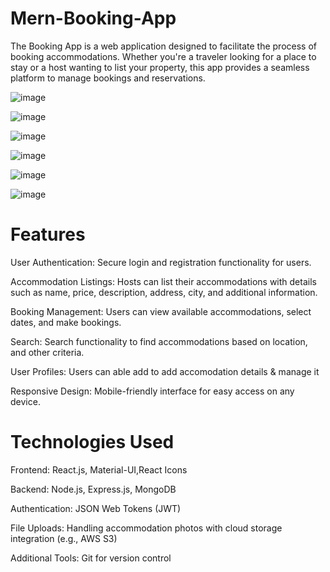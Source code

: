 ﻿# Mern-Booking-App
The Booking App is a web application designed to facilitate the process of booking accommodations. Whether you're a traveler looking for a place to stay or a host wanting to list your property, this app provides a seamless platform to manage bookings and reservations.

![image](https://github.com/Kaushik-13112003/Booking-Accomodation-App/assets/141499345/536e7d3a-b299-44e4-8e1a-393cd88843b7)

![image](https://github.com/Kaushik-13112003/Booking-Accomodation-App/assets/141499345/400674af-2650-4108-ba99-c85e10c74c6d)

![image](https://github.com/Kaushik-13112003/Booking-Accomodation-App/assets/141499345/fa25e22c-75a1-41e2-9fe7-1244f77f4745)

![image](https://github.com/Kaushik-13112003/Booking-Accomodation-App/assets/141499345/ae279d03-2671-42df-84ca-91fb9d1ada88)

![image](https://github.com/Kaushik-13112003/Booking-Accomodation-App/assets/141499345/f23b7108-6c91-400c-8b71-75c9e97db023)

![image](https://github.com/Kaushik-13112003/Booking-Accomodation-App/assets/141499345/b509812b-2551-46f5-bcac-021cbea9ba08)


# Features
User Authentication: Secure login and registration functionality for users.

Accommodation Listings: Hosts can list their accommodations with details such as name, price, description, address, city, and additional information.

Booking Management: Users can view available accommodations, select dates, and make bookings.

Search: Search functionality to find accommodations based on location, and other criteria.

User Profiles: Users can able add to add accomodation details & manage it

Responsive Design: Mobile-friendly interface for easy access on any device.

# Technologies Used
Frontend: React.js, Material-UI,React Icons

Backend: Node.js, Express.js, MongoDB

Authentication: JSON Web Tokens (JWT)

File Uploads: Handling accommodation photos with cloud storage integration (e.g., AWS S3)

Additional Tools: Git for version control
